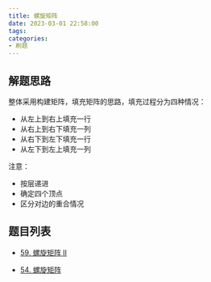 ```yaml
---
title: 螺旋矩阵
date: 2023-03-01 22:58:00
tags:
categories:
- 刷题
---
```


## 解题思路
整体采用构建矩阵，填充矩阵的思路，填充过程分为四种情况：
- 从左上到右上填充一行
- 从右上到右下填充一列
- 从右下到左下填充一行
- 从左下到左上填充一列

注意：
- 按层递进
- 确定四个顶点
- 区分对边的重合情况


## 题目列表
- [59. 螺旋矩阵 II](https://leetcode.cn/problems/spiral-matrix-ii/)

- [54. 螺旋矩阵](https://leetcode.cn/problems/spiral-matrix/)
